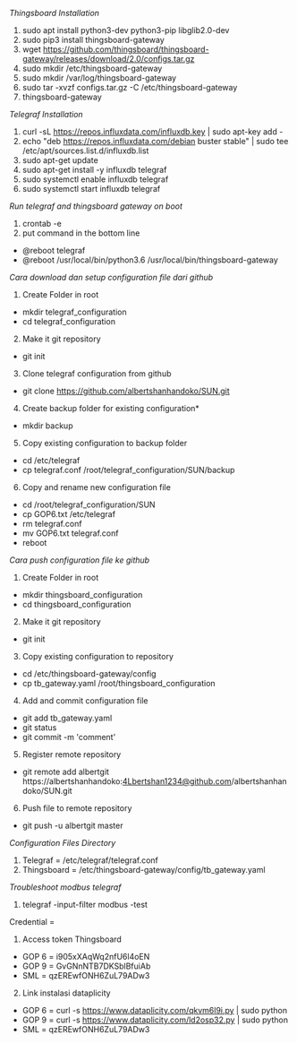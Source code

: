 *Thingsboard Installation*
1. sudo apt install python3-dev python3-pip libglib2.0-dev 
2. sudo pip3 install thingsboard-gateway
3. wget https://github.com/thingsboard/thingsboard-gateway/releases/download/2.0/configs.tar.gz
4. sudo mkdir /etc/thingsboard-gateway
5. sudo mkdir /var/log/thingsboard-gateway
6. sudo tar -xvzf configs.tar.gz -C /etc/thingsboard-gateway
7. thingsboard-gateway

*Telegraf Installation*
1. curl -sL https://repos.influxdata.com/influxdb.key | sudo apt-key add -
2. echo "deb https://repos.influxdata.com/debian buster stable" | sudo tee /etc/apt/sources.list.d/influxdb.list
3. sudo apt-get update
4. sudo apt-get install -y influxdb telegraf
5. sudo systemctl enable influxdb telegraf
6. sudo systemctl start influxdb telegraf

*Run telegraf and thingsboard gateway on boot*
1. crontab -e
2. put command in the bottom line
- @reboot telegraf
- @reboot /usr/local/bin/python3.6 /usr/local/bin/thingsboard-gateway

*Cara download dan setup configuration file dari github*
1. Create Folder in root
- mkdir telegraf_configuration
- cd telegraf_configuration
2. Make it git repository
- git init
3. Clone telegraf configuration from github
- git clone https://github.com/albertshanhandoko/SUN.git
4. Create backup folder for existing configuration*
- mkdir backup
5. Copy existing configuration to backup folder
- cd /etc/telegraf
- cp telegraf.conf /root/telegraf_configuration/SUN/backup
6. Copy and rename new configuration file
- cd /root/telegraf_configuration/SUN
- cp GOP6.txt /etc/telegraf
- rm telegraf.conf
- mv GOP6.txt telegraf.conf
- reboot

*Cara push configuration file ke github*
1. Create Folder in root
- mkdir thingsboard_configuration
- cd thingsboard_configuration
2. Make it git repository
- git init
3. Copy existing configuration to repository
- cd /etc/thingsboard-gateway/config
- cp tb_gateway.yaml /root/thingsboard_configuration
4. Add and commit configuration file
- git add tb_gateway.yaml
- git status
- git commit -m 'comment'
5. Register remote repository
- git remote add albertgit https://albertshanhandoko:4Lbertshan1234@github.com/albertshanhandoko/SUN.git
6. Push file to remote repository
- git push -u albertgit master

*Configuration Files Directory*
1. Telegraf = /etc/telegraf/telegraf.conf
2. Thingsboard = /etc/thingsboard-gateway/config/tb_gateway.yaml

*Troubleshoot modbus telegraf*
1. telegraf -input-filter modbus -test


Credential =
1. Access token Thingsboard
- GOP 6 = i905xXAqWq2nfU6l4oEN
- GOP 9 = GvGNnNTB7DKSblBfuiAb
- SML   = qzEREwfONH6ZuL79ADw3
2. Link instalasi dataplicity
- GOP 6 = curl -s https://www.dataplicity.com/qkvm6l9i.py | sudo python
- GOP 9 = curl -s https://www.dataplicity.com/ld2osp32.py | sudo python
- SML   = qzEREwfONH6ZuL79ADw3
